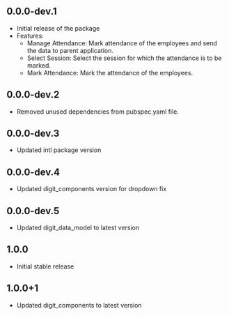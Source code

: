 ## 0.0.0-dev.1

* Initial release of the package 
* Features:
  - Manage Attendance: Mark attendance of the employees and send the data to parent application.
  - Select Session: Select the session for which the attendance is to be marked.
  - Mark Attendance: Mark the attendance of the employees.

## 0.0.0-dev.2
* Removed unused dependencies from pubspec.yaml file.

## 0.0.0-dev.3
* Updated intl package version


## 0.0.0-dev.4
* Updated digit_components version for dropdown fix

## 0.0.0-dev.5
* Updated digit_data_model to latest version

## 1.0.0
* Initial stable release

## 1.0.0+1
* Updated digit_components to latest version